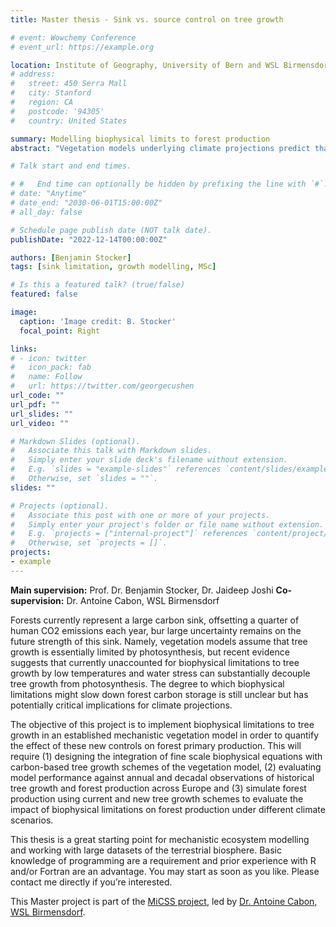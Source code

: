 ```yaml
---
title: Master thesis - Sink vs. source control on tree growth

# event: Wowchemy Conference
# event_url: https://example.org

location: Institute of Geography, University of Bern and WSL Birmensdorf
# address:
#   street: 450 Serra Mall
#   city: Stanford
#   region: CA
#   postcode: '94305'
#   country: United States

summary: Modelling biophysical limits to forest production
abstract: "Vegetation models underlying climate projections predict that forests will offset a large proportion of human CO2 emissions, but these models omit important biophysical controls of tree growth. Based on a mechanistic vegetation model, you will investigate how to implement such biophysical controls and how these might impact carbon fixation by forests in the future."

# Talk start and end times.

# #   End time can optionally be hidden by prefixing the line with `#`.
# date: "Anytime"
# date_end: "2030-06-01T15:00:00Z"
# all_day: false

# Schedule page publish date (NOT talk date).
publishDate: "2022-12-14T00:00:00Z"

authors: [Benjamin Stocker]
tags: [sink limitation, growth modelling, MSc]

# Is this a featured talk? (true/false)
featured: false

image:
  caption: 'Image credit: B. Stocker'
  focal_point: Right

links:
# - icon: twitter
#   icon_pack: fab
#   name: Follow
#   url: https://twitter.com/georgecushen
url_code: ""
url_pdf: ""
url_slides: ""
url_video: ""

# Markdown Slides (optional).
#   Associate this talk with Markdown slides.
#   Simply enter your slide deck's filename without extension.
#   E.g. `slides = "example-slides"` references `content/slides/example-slides.md`.
#   Otherwise, set `slides = ""`.
slides: ""

# Projects (optional).
#   Associate this post with one or more of your projects.
#   Simply enter your project's folder or file name without extension.
#   E.g. `projects = ["internal-project"]` references `content/project/deep-learning/index.md`.
#   Otherwise, set `projects = []`.
projects:
- example
---
```


<!-- {{% callout note %}}
Click on the **Slides** button above to view the built-in slides feature.
{{% /callout %}} -->

**Main supervision:** Prof. Dr. Benjamin Stocker, Dr. Jaideep Joshi
**Co-supervision:** Dr. Antoine Cabon, WSL Birmensdorf

Forests currently represent a large carbon sink, offsetting a quarter of human CO2 emissions each year, bur large uncertainty remains on the future strength of this sink. Namely, vegetation models assume that tree growth is essentially limited by photosynthesis, but recent evidence suggests that currently unaccounted for biophysical limitations to tree growth by low temperatures and water stress can substantially decouple tree growth from photosynthesis. The degree to which biophysical limitations might slow down forest carbon storage is still unclear but has potentially critical implications for climate projections. 

The objective of this project is to implement biophysical limitations to tree growth in an established mechanistic vegetation model in order to quantify the effect of these new controls on forest primary production. This will require (1) designing the integration of fine scale biophysical equations with carbon-based tree growth schemes of the vegetation model, (2) evaluating model performance against annual and decadal observations of historical tree growth and forest production across Europe and (3) simulate forest production using current and new tree growth schemes to evaluate the impact of biophysical limitations on forest production under different climate scenarios. 

This thesis is a great starting point for mechanistic ecosystem modelling and working with large datasets of the terrestrial biosphere. Basic knowledge of programming are a requirement and prior experience with R and/or Fortran are an advantage. You may start as soon as you like. Please contact me directly if you’re interested.

This Master project is part of the [MiCSS project](https://www.wsl.ch/de/projekte/micss-physiological-drivers-of-tree-growth.html), led by [Dr. Antoine Cabon, WSL Birmensdorf](https://www.wsl.ch/de/mitarbeitende/cabonant.html).
